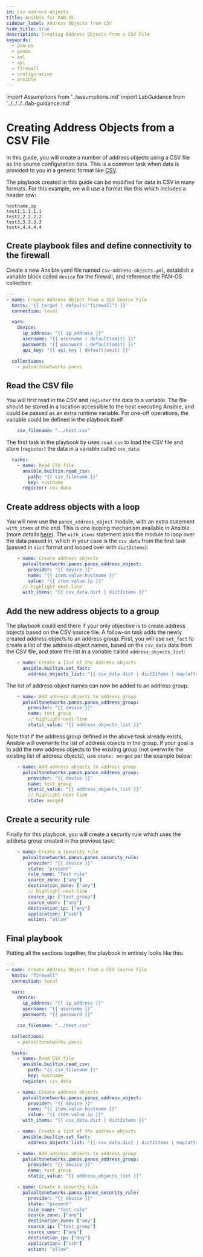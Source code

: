 ```yaml
---
id: csv-address-objects
title: Ansible for PAN-OS
sidebar_label: Address Objects from CSV
hide_title: true
description: Creating Address Objects from a CSV File
keywords:
  - pan-os
  - panos
  - xml
  - api
  - firewall
  - configuration
  - ansible
---
```


import Assumptions from '../assumptions.md'
import LabGuidance from '../../../../lab-guidance.md'

# Creating Address Objects from a CSV File

In this guide, you will create a number of address objects using a CSV file as the source configuration data. This is a common task when data is provided to you in a generic format like [CSV](https://en.wikipedia.org/wiki/Comma-separated_values). 

The playbook created in this guide can be modified for data in CSV in many formats. For this example, we will use a format like this which includes a header row:
```csv
hostname,ip
test1,1.1.1.1
test2,2.2.2.2
test3,3.3.3.3
test4,4.4.4.4
```

<Assumptions components={props.components} />

<LabGuidance components={props.components} />

## Create playbook files and define connectivity to the firewall

Create a new Ansible yaml file named `csv-address-objects.yml`, establish a variable block called `device` for the firewall, and reference the PAN-OS collection:

```yaml
---
- name: Create Address Object from a CSV Source File
  hosts: '{{ target | default("firewall") }}'
  connection: local

  vars:
    device:
      ip_address: "{{ ip_address }}"
      username: "{{ username | default(omit) }}"
      password: "{{ password | default(omit) }}"
      api_key: "{{ api_key | default(omit) }}"

  collections:
    - paloaltonetworks.panos
```

## Read the CSV file

You will first read in the CSV and `register` the data to a variable. The file should be stored in a location accessible to the host executing Ansible, and could be passed as an extra runtime variable. For one-off operations, the variable could be defined in the playbook itself

```yaml
    csv_filename: "../test.csv"
```

The first task in the playbook by uses ```read_csv``` to load the CSV file and store (`register`) the data in a variable called `csv_data`:

```yaml
  tasks:
    - name: Read CSV file
      ansible.builtin.read_csv:
        path: "{{ csv_filename }}"
        key: hostname
      register: csv_data
```

## Create address objects with a loop

You will now use the `panos_address_object` module, with an extra statement `with_items` at the end. This is one looping mechanism available in Ansible (more details [here](https://docs.ansible.com/ansible/latest/user_guide/playbooks_loops.html)). The `with_items` statement asks the module to loop over the data passed in, which in your case is the `csv_data` from the first task (passed in `dict` format and looped over with `dict2items`):

```yaml
    - name: Create address objects
      paloaltonetworks.panos.panos_address_object:
        provider: "{{ device }}"
        name: "{{ item.value.hostname }}"
        value: "{{ item.value.ip }}"
      // highlight-next-line
      with_items: "{{ csv_data.dict | dict2items }}"
```

## Add the new address objects to a group

The playbook could end there if your only objective is to create address objects based on the CSV source file. A follow-on task adds the newly created address objects to an address group. First, you will use `set_fact` to create a list of the address object names, based on the `csv_data` data from the CSV file, and store the list in a variable called `address_objects_list`:

```yaml
    - name: Create a list of the address objects
      ansible.builtin.set_fact:
        address_objects_list: "{{ csv_data.dict | dict2items | map(attribute='key') | list }}"
```

The list of address object names can now be added to an address group:

```yaml
    - name: Add address objects to address group
      paloaltonetworks.panos.panos_address_group:
        provider: "{{ device }}"
        name: test_group
        // highlight-next-line
        static_value: "{{ address_objects_list }}"
```

Note that if the address group defined in the above task already exists, Ansible will overwrite the list of address objects in the group. If your goal is to add the new address objects to the existing group (not overwrite the existing list of address objects), use `state: merged` per the example below:

```yaml
    - name: Add address objects to address group
      paloaltonetworks.panos.panos_address_group:
        provider: "{{ device }}"
        name: test_group
        static_value: "{{ address_objects_list }}"
        // highlight-next-line
        state: merged
```

## Create a security rule

Finally for this playbook, you will create a security rule which uses the address group created in the previous task:

```yaml
    - name: Create a security rule
      paloaltonetworks.panos.panos_security_rule:
        provider: "{{ device }}"
        state: "present"
        rule_name: "Test rule"
        source_zone: ["any"]
        destination_zone: ["any"]
        // highlight-next-line
        source_ip: ["test_group"]
        source_user: ["any"]
        destination_ip: ["any"]
        application: ["ssh"]
        action: "allow"
```

## Final playbook

Putting all the sections together, the playbook in entirety looks like this:

```yaml
---
- name: Create Address Object from a CSV Source File
  hosts: "firewall"
  connection: local

  vars:
    device:
      ip_address: "{{ ip_address }}"
      username: "{{ username }}"
      password: "{{ password }}"

    csv_filename: "../test.csv"

  collections:
    - paloaltonetworks.panos

  tasks:
    - name: Read CSV file
      ansible.builtin.read_csv:
        path: "{{ csv_filename }}"
        key: hostname
      register: csv_data

    - name: Create address objects
      paloaltonetworks.panos.panos_address_object:
        provider: "{{ device }}"
        name: "{{ item.value.hostname }}"
        value: "{{ item.value.ip }}"
      with_items: "{{ csv_data.dict | dict2items }}"

    - name: Create a list of the address objects
      ansible.builtin.set_fact:
        address_objects_list: "{{ csv_data.dict | dict2items | map(attribute='key') | list }}"

    - name: Add address objects to address group
      paloaltonetworks.panos.panos_address_group:
        provider: "{{ device }}"
        name: test_group
        static_value: "{{ address_objects_list }}"

    - name: Create a security rule
      paloaltonetworks.panos.panos_security_rule:
        provider: "{{ device }}"
        state: "present"
        rule_name: "Test rule"
        source_zone: ["any"]
        destination_zone: ["any"]
        source_ip: ["test_group"]
        source_user: ["any"]
        destination_ip: ["any"]
        application: ["ssh"]
        action: "allow"
```
